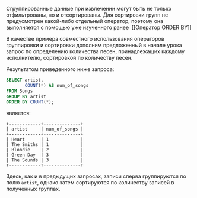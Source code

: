 Сгруппированные данные при извлечении могут быть не только отфильтрованы, но и отсортированы. Для сортировки групп не предусмотрен какой-либо отдельный оператор, поэтому она выполняется с помощью уже изученного ранее  [[Оператор ORDER BY]]

В качестве примера совместного использования операторов группировки и сортировки дополним предложенный в начале урока запрос по определению количества песен, принадлежащих каждому исполнителю, сортировкой по количеству песен.

Результатом приведенного ниже запроса:

```sql
SELECT artist,
       COUNT(*) AS num_of_songs
FROM Songs
GROUP BY artist
ORDER BY COUNT(*);
```

является:

```no-highlight
+------------+--------------+
| artist     | num_of_songs |
+------------+--------------+
| Heart      | 1            |
| The Smiths | 1            |
| Blondie    | 2            |
| Green Day  | 3            |
| The Sounds | 3            |
+------------+--------------+
```

Здесь, как и в предыдущих запросах, записи сперва группируются по полю `artist`, однако затем сортируются по количеству записей в полученных группах.